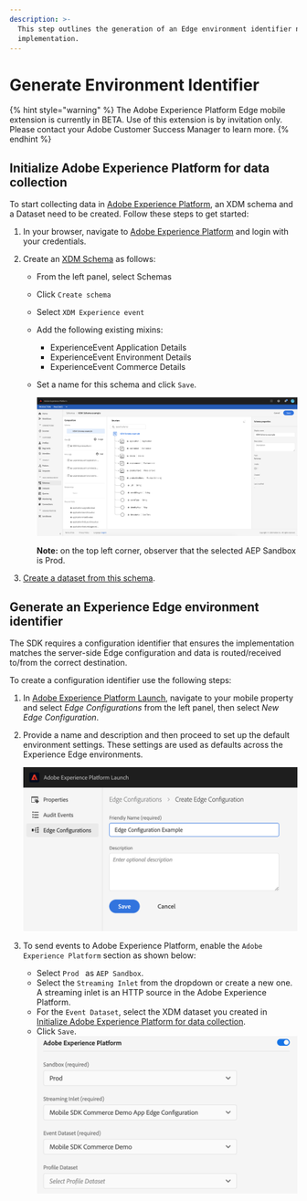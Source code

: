 ```yaml
---
description: >-
  This step outlines the generation of an Edge environment identifier necessary for the AEP Edge extension
  implementation.
---
```


# Generate Environment Identifier

{% hint style="warning" %}
The Adobe Experience Platform Edge mobile extension is currently in BETA. Use of this extension is by invitation only. Please contact your Adobe Customer Success Manager to learn more.
{% endhint %}

## Initialize Adobe Experience Platform for data collection

To start collecting data in [Adobe Experience Platform](https://experience.adobe.com/platform), an XDM schema and a Dataset need to be created. Follow these steps to get started:

1. In your browser, navigate to [Adobe Experience Platform](https://experience.adobe.com/platform) and login with your credentials.

2. Create an [XDM Schema](https://docs.adobe.com/content/help/en/experience-platform/xdm/tutorials/create-schema-ui.html) as follows:

   - From the left panel, select Schemas
   - Click `Create schema`
   - Select `XDM Experience event`

   - Add the following existing mixins: 

     - ExperienceEvent Application Details
     - ExperienceEvent Environment Details
     - ExperienceEvent Commerce Details

   - Set a name for this schema and click `Save`.

     ![](../../.gitbook/assets/XDMSchemaExample.png)

     **Note:** on the top left corner, observer that the selected AEP Sandbox is Prod.

3. [Create a dataset from this schema](https://docs.adobe.com/content/help/en/experience-platform/catalog/datasets/user-guide.html#schema). 

## Generate an Experience Edge environment identifier

The SDK requires a configuration identifier that ensures the implementation matches the server-side Edge configuration and data is routed/received to/from the correct destination.

To create a configuration identifier use the following steps:

1. In [Adobe Experience Platform Launch](https://experience.adobe.com/launch), navigate to your mobile property and select _Edge Configurations_ from the left panel, then select _New Edge Configuration_.

2. Provide a name and description and then proceed to set up the default environment settings. These settings are used as defaults across the Experience Edge environments.

   ![](../../.gitbook/assets/create_new_edge_config.png)

3. To send events to Adobe Experience Platform, enable the `Adobe Experience Platform` section as shown below:
   * Select `Prod ` as `AEP Sandbox`.
   * Select the `Streaming Inlet` from the dropdown or create a new one. A streaming inlet is an HTTP source in the Adobe Experience Platform.
   * For the `Event Dataset`, select the XDM dataset you created in [Initialize Adobe Experience Platform for data collection](experience-platform-setup.md#initialize-adobe-experience-platform-for-data-collection).
   * Click `Save`.![](../../.gitbook/assets/aep-enable-dataset.png)

